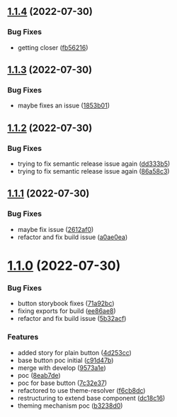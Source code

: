 ## [1.1.4](https://github.com/open-code-academy/community-ui/compare/v1.1.3...v1.1.4) (2022-07-30)


### Bug Fixes

* getting closer ([fb56216](https://github.com/open-code-academy/community-ui/commit/fb562167942e444f1aafa190fffa8ad6899d2c5c))

## [1.1.3](https://github.com/open-code-academy/community-ui/compare/v1.1.2...v1.1.3) (2022-07-30)


### Bug Fixes

* maybe fixes an issue ([1853b01](https://github.com/open-code-academy/community-ui/commit/1853b011b21180db71f6947234c89c89623adff7))

## [1.1.2](https://github.com/open-code-academy/community-ui/compare/v1.1.1...v1.1.2) (2022-07-30)


### Bug Fixes

* trying to fix semantic release issue again ([dd333b5](https://github.com/open-code-academy/community-ui/commit/dd333b52ca24d84a9c316f427a272bb7915bfc04))
* trying to fix semantic release issue again ([86a58c3](https://github.com/open-code-academy/community-ui/commit/86a58c37956f73a135b67f60dd7b11db47f31b2f))

## [1.1.1](https://github.com/open-code-academy/community-ui/compare/v1.1.0...v1.1.1) (2022-07-30)


### Bug Fixes

* maybe fix issue ([2612af0](https://github.com/open-code-academy/community-ui/commit/2612af00d2e41ae922de589055a73db26a9204b0))
* refactor and fix build issue ([a0ae0ea](https://github.com/open-code-academy/community-ui/commit/a0ae0eac280f3c9e9f6077350e8f6d60e2207f1d))

# [1.1.0](https://github.com/open-code-academy/community-ui/compare/v1.0.0...v1.1.0) (2022-07-30)


### Bug Fixes

* button storybook fixes ([71a92bc](https://github.com/open-code-academy/community-ui/commit/71a92bcc5fe2167a049056c33a7533670bf66a68))
* fixing exports for build ([ee86ae8](https://github.com/open-code-academy/community-ui/commit/ee86ae838f3b0b3b685beb96131043f591f093d2))
* refactor and fix build issue ([5b32acf](https://github.com/open-code-academy/community-ui/commit/5b32acf15ba6c3f52e80149b1a2f7cab639c2f1b))


### Features

* added story for plain button ([4d253cc](https://github.com/open-code-academy/community-ui/commit/4d253ccd5726d74919b132ad35a3be7ef9382df7))
* base button poc initial ([c91d47b](https://github.com/open-code-academy/community-ui/commit/c91d47bcd4351fb1d95016463c58830ea61e14a6))
* merge with develop ([9573a1e](https://github.com/open-code-academy/community-ui/commit/9573a1ebf444591281151276981b6d84e6dc34aa))
* poc ([8eab7de](https://github.com/open-code-academy/community-ui/commit/8eab7ded976675cb9593c879de20648a8e4ce11d))
* poc for base button ([7c32e37](https://github.com/open-code-academy/community-ui/commit/7c32e371fee344cfe3e549f33219347cf13ffc56))
* refactored to use theme-resolver ([f6cb8dc](https://github.com/open-code-academy/community-ui/commit/f6cb8dc838ceb084dd6b8040e41ec343243f4a6a))
* restructuring to extend base component ([dc18c16](https://github.com/open-code-academy/community-ui/commit/dc18c16def589705e6a4e3058df280c069f8fe6a))
* theming mechanism poc ([b3238d0](https://github.com/open-code-academy/community-ui/commit/b3238d08a0a1c0764ebdaa2d4e4c640051b3d4ec))
